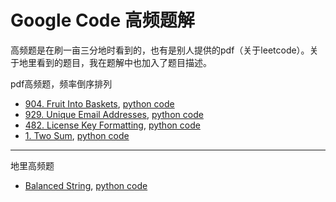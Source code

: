 # Google Code 高频题解

高频题是在刷一亩三分地时看到的，也有是别人提供的pdf（关于leetcode）。关于地里看到的题目，我在题解中也加入了题目描述。

pdf高频题，频率倒序排列
- [904. Fruit Into Baskets](https://leetcode.com/problems/fruit-into-baskets/), [python code](totalFruit.py)
- [929. Unique Email Addresses](https://leetcode.com/problems/unique-email-addresses/), [python code](numUniqueEmails.py)
- [482. License Key Formatting](https://leetcode.com/problems/license-key-formatting/), [python code](licenseKeyFormatting.py)
- [1. Two Sum](https://leetcode.com/problems/two-sum/), [python code](twoSum.py)

----
地里高频题
- [Balanced String](https://www.1point3acres.com/bbs/forum.php?mod=viewthread&tid=556706&extra=page%3D1%26filter%3Dtypeid%26typeid%3D1019&page=1), [python code](generateBalancedString.py)


